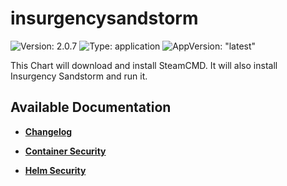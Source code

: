 # insurgencysandstorm

![Version: 2.0.7](https://img.shields.io/badge/Version-2.0.7-informational?style=flat-square) ![Type: application](https://img.shields.io/badge/Type-application-informational?style=flat-square) ![AppVersion: "latest"](https://img.shields.io/badge/AppVersion-"latest"-informational?style=flat-square)

This Chart will download and install SteamCMD. It will also install Insurgency Sandstorm and run it.

## Available Documentation

- [**Changelog**](CHANGELOG)

- [**Container Security**](container-security)

- [**Helm Security**](helm-security)

